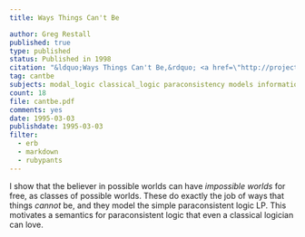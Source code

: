 ```yaml
---
title: Ways Things Can't Be

author: Greg Restall
published: true
type: published
status: Published in 1998
citation: "&ldquo;Ways Things Can't Be,&rdquo; <a href=\"http://projecteuclid.org/Dienst/UI/1.0/Display/euclid.ndjfl/1039540771\"><em>Notre Dame Journal of Formal Logic,</em> 38 (1997) 583--596</a> (published in 1998)."
tag: cantbe
subjects: modal_logic classical_logic paraconsistency models information negation identity
count: 18
file: cantbe.pdf
comments: yes
date: 1995-03-03
publishdate: 1995-03-03
filter:
  - erb
  - markdown
  - rubypants
---
```

I show that the believer in possible worlds can have <em>impossible worlds</em> for free, as classes of possible worlds. These do exactly the job of ways that things <em>cannot</em> be, and they model the simple paraconsistent logic LP. This motivates a semantics for paraconsistent logic that even a classical logician can love.
